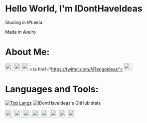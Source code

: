 # Hello World, I'm IDontHaveIdeas

Studing in IPLeiria

Made in Aveiro
# About Me:
<a href="https://github.com/IDontHaveIdeas"><img height=25 src="https://img.shields.io/badge/GitHub-100000?style=for-the-badge&logo=github&logoColor=white" /></a> <img height=25 src="https://img.shields.io/badge/Discord-7289DA?style=for-the-badge&logo=discord&logoColor=white" /><a><img height=25 src="https://img.shields.io/badge/GitHub-100000?style=for-the-badge&logo=github&logoColor=white" /></a href="https://twitter.com/NTengoIdeas"> <img height=25 src="https://img.shields.io/badge/Twitter-1DA1F2?style=for-the-badge&logo=twitter&logoColor=white"/></a>

# Languages and Tools:


[![Top Langs](https://github-readme-stats.vercel.app/api/top-langs/?username=IDontHaveIdeas&langs_count=8&theme=radical)](https://github.com/IDontHaveIdeas/Readme)
![IDontHaveIdeas's GitHub stats](https://github-readme-stats.vercel.app/api?username=IDontHaveIdeas&show_icons=true&theme=radical)


<img height=25 src="https://img.shields.io/badge/Shell_Script-121011?style=for-the-badge&logo=gnu-bash&logoColor=white" />  <img height=25 src="https://img.shields.io/badge/C-00599C?style=for-the-badge&logo=c&logoColor=white" />  <img height=25 src="https://img.shields.io/badge/Kotlin-0095D5?&style=for-the-badge&logo=kotlin&logoColor=white" />  <img height=25 src="https://img.shields.io/badge/Discord-7289DA?style=for-the-badge&logo=discord&logoColor=white" />  <img height=25 src="https://img.shields.io/badge/Postman-FF6C37?style=for-the-badge&logo=Postman&logoColor=white" />  <img height=25 src="https://img.shields.io/badge/Git-F05032?style=for-the-badge&logo=git&logoColor=white" />  <img height=25 src="https://img.shields.io/badge/Java-ED8B00?style=for-the-badge&logo=java&logoColor=white" /> <img height=25 src="https://img.shields.io/badge/Oracle-F80000?style=for-the-badge&logo=oracle&logoColor=black" />
